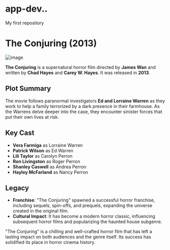 # app-dev..
My first repository
# The Conjuring (2013)

![image](https://github.com/Angineli/app-dev../assets/169481997/e6258a1e-79e2-4f84-9b44-5ffb8bb00495)


**The Conjuring** is a supernatural horror film directed by **James Wan** and written by **Chad Hayes** and **Carey W. Hayes**. It was released in **2013**.

## Plot Summary
The movie follows paranormal investigators **Ed and Lorraine Warren** as they work to help a family terrorized by a dark presence in their farmhouse. As the Warrens delve deeper into the case, they encounter sinister forces that put their own lives at risk.

## Key Cast
- **Vera Farmiga** as Lorraine Warren
- **Patrick Wilson** as Ed Warren
- **Lili Taylor** as Carolyn Perron
- **Ron Livingston** as Roger Perron
- **Shanley Caswell** as Andrea Perron
- **Hayley McFarland** as Nancy Perron

## Legacy
- **Franchise**: "The Conjuring" spawned a successful horror franchise, including sequels, spin-offs, and prequels, expanding the universe created in the original film.
- **Cultural Impact**: It has become a modern horror classic, influencing subsequent horror films and popularizing the haunted house subgenre.

"The Conjuring" is a chilling and well-crafted horror film that has left a lasting impact on both audiences and the genre itself. Its success has solidified its place in horror cinema history.
